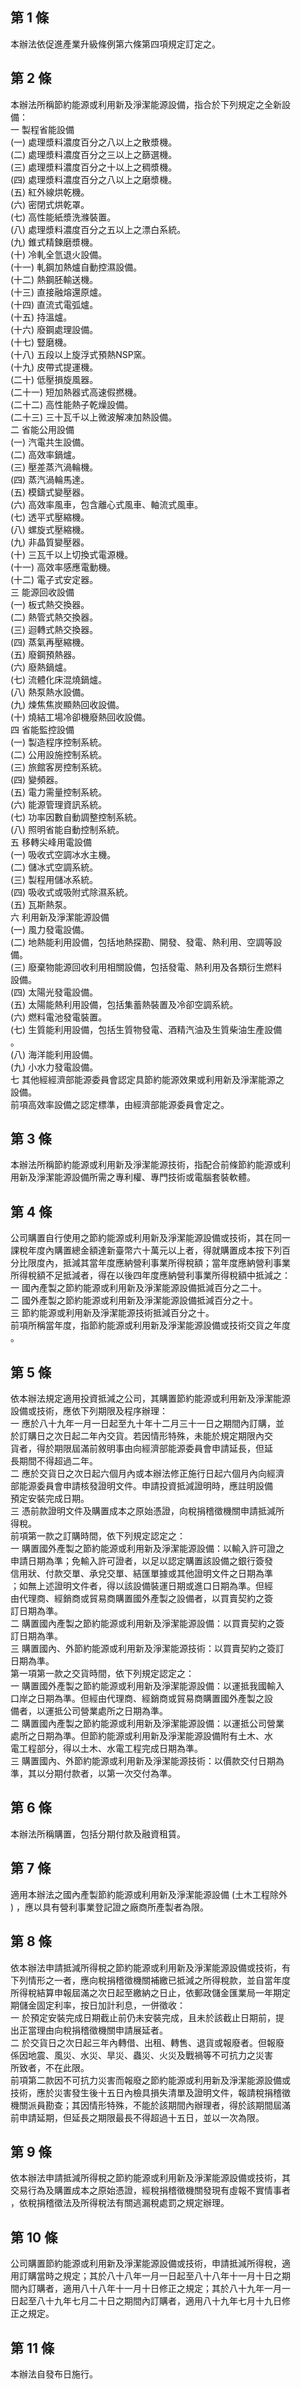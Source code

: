 第 1 條
-------
本辦法依促進產業升級條例第六條第四項規定訂定之。

第 2 條
-------
本辦法所稱節約能源或利用新及淨潔能源設備，指合於下列規定之全新設  
備：  
一  製程省能設備  
 (一) 處理漿料濃度百分之八以上之散漿機。  
 (二) 處理漿料濃度百分之三以上之篩選機。  
 (三) 處理漿料濃度百分之十以上之稠漿機。  
 (四) 處理漿料濃度百分之八以上之磨漿機。  
 (五) 紅外線烘乾機。  
 (六) 密閉式烘乾罩。  
 (七) 高性能紙漿洗滌裝置。  
 (八) 處理漿料濃度百分之五以上之漂白系統。  
 (九) 錐式精鍊磨漿機。  
 (十) 冷軋全氫退火設備。  
 (十一) 軋鋼加熱爐自動控濕設備。  
 (十二) 熱鋼胚輸送機。  
 (十三) 直接融熔還原爐。  
 (十四) 直流式電弧爐。  
 (十五) 持溫爐。  
 (十六) 廢鋼處理設備。  
 (十七) 豎磨機。  
 (十八) 五段以上旋浮式預熱NSP窯。  
 (十九) 皮帶式提運機。  
 (二十) 低壓損旋風器。  
 (二十一) 短加熱器式高速假撚機。  
 (二十二) 高性能熱子乾燥設備。  
 (二十三) 三十瓦千以上微波解凍加熱設備。  
二  省能公用設備  
 (一) 汽電共生設備。  
 (二) 高效率鍋爐。  
 (三) 壓差蒸汽渦輪機。  
 (四) 蒸汽渦輪馬達。  
 (五) 模鑄式變壓器。  
 (六) 高效率風車，包含離心式風車、軸流式風車。  
 (七) 透平式壓縮機。  
 (八) 螺旋式壓縮機。  
 (九) 非晶質變壓器。  
 (十) 三瓦千以上切換式電源機。  
 (十一) 高效率感應電動機。  
 (十二) 電子式安定器。  
三  能源回收設備  
 (一) 板式熱交換器。  
 (二) 熱管式熱交換器。  
 (三) 迴轉式熱交換器。  
 (四) 蒸氣再壓縮機。  
 (五) 廢鋼預熱器。  
 (六) 廢熱鍋爐。  
 (七) 流體化床混燒鍋爐。  
 (八) 熱泵熱水設備。  
 (九) 煉焦焦炭顯熱回收設備。  
 (十) 燒結工場冷卻機廢熱回收設備。  
四  省能監控設備  
 (一) 製造程序控制系統。  
 (二) 公用設施控制系統。  
 (三) 旅館客房控制系統。  
 (四) 變頻器。  
 (五) 電力需量控制系統。  
 (六) 能源管理資訊系統。  
 (七) 功率因數自動調整控制系統。  
 (八) 照明省能自動控制系統。  
五  移轉尖峰用電設備  
 (一) 吸收式空調冰水主機。  
 (二) 儲冰式空調系統。  
 (三) 製程用儲冰系統。  
 (四) 吸收式或吸附式除濕系統。  
 (五) 瓦斯熱泵。  
六  利用新及淨潔能源設備  
 (一) 風力發電設備。  
 (二) 地熱能利用設備，包括地熱探勘、開發、發電、熱利用、空調等設  
      備。  
 (三) 廢棄物能源回收利用相關設備，包括發電、熱利用及各類衍生燃料  
      設備。  
 (四) 太陽光發電設備。  
 (五) 太陽能熱利用設備，包括集蓄熱裝置及冷卻空調系統。  
 (六) 燃料電池發電裝置。  
 (七) 生質能利用設備，包括生質物發電、酒精汽油及生質柴油生產設備  
      。  
 (八) 海洋能利用設備。  
 (九) 小水力發電設備。  
七  其他經經濟部能源委員會認定具節約能源效果或利用新及淨潔能源之  
    設備。  
前項高效率設備之認定標準，由經濟部能源委員會定之。

第 3 條
-------
本辦法所稱節約能源或利用新及淨潔能源技術，指配合前條節約能源或利  
用新及淨潔能源設備所需之專利權、專門技術或電腦套裝軟體。

第 4 條
-------
公司購置自行使用之節約能源或利用新及淨潔能源設備或技術，其在同一  
課稅年度內購置總金額達新臺幣六十萬元以上者，得就購置成本按下列百  
分比限度內，抵減其當年度應納營利事業所得稅額；當年度應納營利事業  
所得稅額不足抵減者，得在以後四年度應納營利事業所得稅額中抵減之：  
一  國內產製之節約能源或利用新及淨潔能源設備抵減百分之二十。  
二  國外產製之節約能源或利用新及淨潔能源設備抵減百分之十。  
三  節約能源或利用新及淨潔能源技術抵減百分之十。  
前項所稱當年度，指節約能源或利用新及淨潔能源設備或技術交貨之年度  
。

第 5 條
-------
依本辦法規定適用投資抵減之公司，其購置節約能源或利用新及淨潔能源  
設備或技術，應依下列期限及程序辦理：  
一  應於八十九年一月一日起至九十年十二月三十一日之期間內訂購，並  
    於訂購日之次日起二年內交貨。若因情形特殊，未能於規定期限內交  
    貨者，得於期限屆滿前敘明事由向經濟部能源委員會申請延長，但延  
    長期間不得超過二年。  
二  應於交貨日之次日起六個月內或本辦法修正施行日起六個月內向經濟  
    部能源委員會申請核發證明文件。申請投資抵減證明時，應註明設備  
    預定安裝完成日期。  
三  憑前款證明文件及購置成本之原始憑證，向稅捐稽徵機關申請抵減所  
    得稅。  
前項第一款之訂購時間，依下列規定認定之：  
一  購置國外產製之節約能源或利用新及淨潔能源設備：以輸入許可證之  
    申請日期為準；免輸入許可證者，以足以認定購置該設備之銀行簽發  
    信用狀、付款交單、承兌交單、結匯單據或其他證明文件之日期為準  
    ；如無上述證明文件者，得以該設備裝運日期或進口日期為準。但經  
    由代理商、經銷商或貿易商購置國外產製之設備者，以買賣契約之簽  
    訂日期為準。  
二  購置國內產製之節約能源或利用新及淨潔能源設備：以買賣契約之簽  
    訂日期為準。  
三  購置國內、外節約能源或利用新及淨潔能源技術：以買賣契約之簽訂  
    日期為準。  
第一項第一款之交貨時間，依下列規定認定之：  
一  購置國外產製之節約能源或利用新及淨潔能源設備：以運抵我國輸入  
    口岸之日期為準。但經由代理商、經銷商或貿易商購置國外產製之設  
    備者，以運抵公司營業處所之日期為準。  
二  購置國內產製之節約能源或利用新及淨潔能源設備：以運抵公司營業  
    處所之日期為準。但節約能源或利用新及淨潔能源設備附有土木、水  
    電工程部分，得以土木、水電工程完成日期為準。  
三  購置國內、外節約能源或利用新及淨潔能源技術：以價款交付日期為  
    準，其以分期付款者，以第一次交付為準。

第 6 條
-------
本辦法所稱購置，包括分期付款及融資租賃。

第 7 條
-------
適用本辦法之國內產製節約能源或利用新及淨潔能源設備 (土木工程除外  
) ，應以具有營利事業登記證之廠商所產製者為限。

第 8 條
-------
依本辦法申請抵減所得稅之節約能源或利用新及淨潔能源設備或技術，有  
下列情形之一者，應向稅捐稽徵機關補繳已抵減之所得稅款，並自當年度  
所得稅結算申報屆滿之次日起至繳納之日止，依郵政儲金匯業局一年期定  
期儲金固定利率，按日加計利息，一併徵收：  
一  於預定安裝完成日期截止前仍未安裝完成，且未於該截止日期前，提  
    出正當理由向稅捐稽徵機關申請展延者。  
二  於交貨日之次日起三年內轉借、出租、轉售、退貨或報廢者。但報廢  
    係因地震、風災、水災、旱災、蟲災、火災及戰禍等不可抗力之災害  
    所致者，不在此限。  
前項第二款因不可抗力災害而報廢之節約能源或利用新及淨潔能源設備或  
技術，應於災害發生後十五日內檢具損失清單及證明文件，報請稅捐稽徵  
機關派員勘查；其因情形特殊，不能於該期間內辦理者，得於該期間屆滿  
前申請延期，但延長之期限最長不得超過十五日，並以一次為限。

第 9 條
-------
依本辦法申請抵減所得稅之節約能源或利用新及淨潔能源設備或技術，其  
交易行為及購置成本之原始憑證，經稅捐稽徵機關發現有虛報不實情事者  
，依稅捐稽徵法及所得稅法有關逃漏稅處罰之規定辦理。

第 10 條
--------
公司購置節約能源或利用新及淨潔能源設備或技術，申請抵減所得稅，適  
用訂購當時之規定；其於八十八年一月一日起至八十八年十一月十日之期  
間內訂購者，適用八十八年十一月十日修正之規定；其於八十九年一月一  
日起至八十九年七月二十日之期間內訂購者，適用八十九年七月十九日修  
正之規定。

第 11 條
--------
本辦法自發布日施行。

